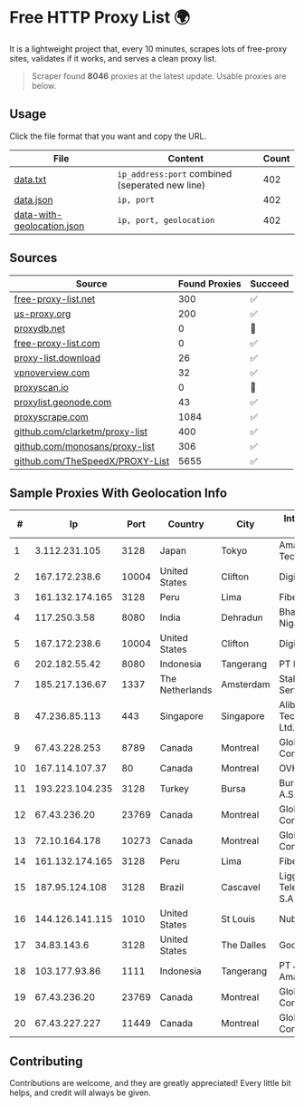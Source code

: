 
# Free HTTP Proxy List 🌍

It is a lightweight project that, every 10 minutes, scrapes lots of free-proxy sites, validates if it works, and serves a clean proxy list.


> Scraper found **8046** proxies at the latest update. Usable proxies are below.

## Usage

Click the file format that you want and copy the URL.


|File|Content|Count|
|----|-------|-----|
|[data.txt](https://raw.githubusercontent.com/themiralay/Proxy-List-World/master/data.txt)|`ip_address:port` combined (seperated new line)|402|
|[data.json](https://raw.githubusercontent.com/themiralay/Proxy-List-World/master/data.json)|`ip, port`|402|
|[data-with-geolocation.json](https://raw.githubusercontent.com/themiralay/Proxy-List-World/master/data-with-geolocation.json)|`ip, port, geolocation`|402|

## Sources

|Source|Found Proxies|Succeed|
|------|-------------|-------|
|[free-proxy-list.net](https://free-proxy-list.net)|300|✅|
|[us-proxy.org](https://www.us-proxy.org)|200|✅|
|[proxydb.net](http://proxydb.net)|0|🚫|
|[free-proxy-list.com](https://free-proxy-list.com/?page=&port=&type%5B%5D=http&type%5B%5D=https&up_time=0&search=Search)|0|✅|
|[proxy-list.download](https://www.proxy-list.download/HTTP)|26|✅|
|[vpnoverview.com](https://vpnoverview.com/privacy/anonymous-browsing/free-proxy-servers)|32|✅|
|[proxyscan.io](https://www.proxyscan.io)|0|🚫|
|[proxylist.geonode.com](https://proxylist.geonode.com/api/proxy-list?limit=300&page=1&sort_by=lastChecked&sort_type=desc&protocols=http,https)|43|✅|
|[proxyscrape.com](https://api.proxyscrape.com/v2/?request=displayproxies&protocol=http&timeout=10000&country=all&ssl=all&anonymity=all)|1084|✅|
|[github.com/clarketm/proxy-list](https://raw.githubusercontent.com/clarketm/proxy-list/master/proxy-list-raw.txt)|400|✅|
|[github.com/monosans/proxy-list](https://raw.githubusercontent.com/monosans/proxy-list/main/proxies/http.txt)|306|✅|
|[github.com/TheSpeedX/PROXY-List](https://raw.githubusercontent.com/TheSpeedX/PROXY-List/master/http.txt)|5655|✅|


## Sample Proxies With Geolocation Info

|#|Ip|Port|Country|City|Internet Service Provider|
|-|--|----|-------|----|-------------------------|
|1|3.112.231.105|3128|Japan|Tokyo|Amazon Technologies Inc.|
|2|167.172.238.6|10004|United States|Clifton|DigitalOcean, LLC|
|3|161.132.174.165|3128|Peru|Lima|Fibertel Peru S.A.|
|4|117.250.3.58|8080|India|Dehradun|Bharat Sanchar Nigam Ltd|
|5|167.172.238.6|10004|United States|Clifton|DigitalOcean, LLC|
|6|202.182.55.42|8080|Indonesia|Tangerang|PT Remala Abadi|
|7|185.217.136.67|1337|The Netherlands|Amsterdam|Stallion Network Services Limited|
|8|47.236.85.113|443|Singapore|Singapore|Alibaba (US) Technology Co., Ltd.|
|9|67.43.228.253|8789|Canada|Montreal|GloboTech Communications|
|10|167.114.107.37|80|Canada|Montreal|OVH SAS|
|11|193.223.104.235|3128|Turkey|Bursa|Bursabil Teknoloji A.S.|
|12|67.43.236.20|23769|Canada|Montreal|GloboTech Communications|
|13|72.10.164.178|10273|Canada|Montreal|GloboTech Communications|
|14|161.132.174.165|3128|Peru|Lima|Fibertel Peru S.A.|
|15|187.95.124.108|3128|Brazil|Cascavel|Ligga Telecomunicações S.A|
|16|144.126.141.115|1010|United States|St Louis|Nubes, LLC|
|17|34.83.143.6|3128|United States|The Dalles|Google LLC|
|18|103.177.93.86|1111|Indonesia|Tangerang|PT Jalur Satu Aman|
|19|67.43.236.20|23769|Canada|Montreal|GloboTech Communications|
|20|67.43.227.227|11449|Canada|Montreal|GloboTech Communications|



## Contributing

Contributions are welcome, and they are greatly appreciated! Every
little bit helps, and credit will always be given.

